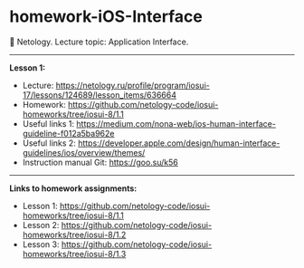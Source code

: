 # homework-iOS-Interface
🔹 Netology. Lecture topic: Application Interface.
____
**Lesson 1:**
- Lecture: https://netology.ru/profile/program/iosui-17/lessons/124689/lesson_items/636664
- Homework: https://github.com/netology-code/iosui-homeworks/tree/iosui-8/1.1
- Useful links 1: https://medium.com/nona-web/ios-human-interface-guideline-f012a5ba962e
- Useful links 2: https://developer.apple.com/design/human-interface-guidelines/ios/overview/themes/
- Instruction manual Git: https://goo.su/k56
____
**Links to homework assignments:**
- Lesson 1: https://github.com/netology-code/iosui-homeworks/tree/iosui-8/1.1
- Lesson 2: https://github.com/netology-code/iosui-homeworks/tree/iosui-8/1.2
- Lesson 3: https://github.com/netology-code/iosui-homeworks/tree/iosui-8/1.3
